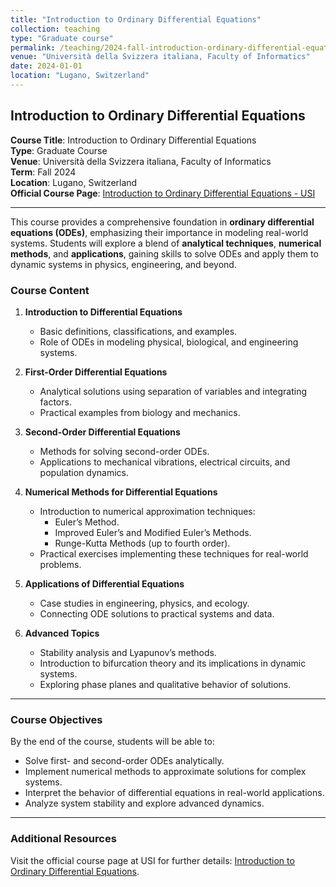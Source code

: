 ```yaml
---
title: "Introduction to Ordinary Differential Equations"
collection: teaching
type: "Graduate course"
permalink: /teaching/2024-fall-introduction-ordinary-differential-equations
venue: "Università della Svizzera italiana, Faculty of Informatics"
date: 2024-01-01
location: "Lugano, Switzerland"
---
```


## Introduction to Ordinary Differential Equations

**Course Title**: Introduction to Ordinary Differential Equations  
**Type**: Graduate Course  
**Venue**: Università della Svizzera italiana, Faculty of Informatics  
**Term**: Fall 2024  
**Location**: Lugano, Switzerland  
**Official Course Page**: [Introduction to Ordinary Differential Equations - USI](https://search.usi.ch/courses/35270720/introduction-to-ordinary-differential-equations)

---

This course provides a comprehensive foundation in **ordinary differential equations (ODEs)**, emphasizing their importance in modeling real-world systems. Students will explore a blend of **analytical techniques**, **numerical methods**, and **applications**, gaining skills to solve ODEs and apply them to dynamic systems in physics, engineering, and beyond.

### **Course Content**

1. **Introduction to Differential Equations**  
   - Basic definitions, classifications, and examples.  
   - Role of ODEs in modeling physical, biological, and engineering systems.

2. **First-Order Differential Equations**  
   - Analytical solutions using separation of variables and integrating factors.  
   - Practical examples from biology and mechanics.

3. **Second-Order Differential Equations**  
   - Methods for solving second-order ODEs.  
   - Applications to mechanical vibrations, electrical circuits, and population dynamics.

4. **Numerical Methods for Differential Equations**  
   - Introduction to numerical approximation techniques:  
     - Euler’s Method.  
     - Improved Euler’s and Modified Euler’s Methods.  
     - Runge-Kutta Methods (up to fourth order).  
   - Practical exercises implementing these techniques for real-world problems.

5. **Applications of Differential Equations**  
   - Case studies in engineering, physics, and ecology.  
   - Connecting ODE solutions to practical systems and data.

6. **Advanced Topics**  
   - Stability analysis and Lyapunov’s methods.  
   - Introduction to bifurcation theory and its implications in dynamic systems.  
   - Exploring phase planes and qualitative behavior of solutions.

---

### **Course Objectives**  

By the end of the course, students will be able to:  
- Solve first- and second-order ODEs analytically.  
- Implement numerical methods to approximate solutions for complex systems.  
- Interpret the behavior of differential equations in real-world applications.  
- Analyze system stability and explore advanced dynamics.

---

### **Additional Resources**  
Visit the official course page at USI for further details: [Introduction to Ordinary Differential Equations](https://search.usi.ch/courses/35270720/introduction-to-ordinary-differential-equations).
